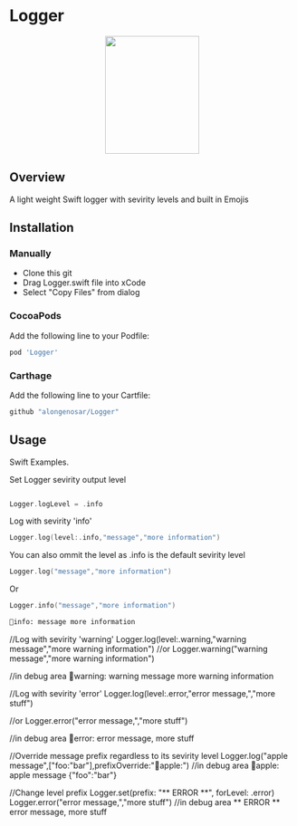 # Logger
<p align="center">
  <img width="166" height="208" src="https://github.com/alongenosar/Logger/blob/master/light.png">
</p>


## Overview
A light weight Swift logger with sevirity levels and built in Emojis

## Installation

### Manually
- Clone this git
- Drag Logger.swift file into xCode
- Select "Copy Files" from dialog

### CocoaPods
Add the following line to your Podfile:

```bash
pod 'Logger'
```

### Carthage
Add the following line to your Cartfile:

```bash
github "alongenosar/Logger"
```

## Usage
Swift Examples. 

Set Logger sevirity output level
```swift

Logger.logLevel = .info
```

Log with sevirity 'info'
```swift
Logger.log(level:.info,"message","more information")
```
You can also ommit the level as .info is the default sevirity level
```swift
Logger.log("message","more information")
```
Or
```swift
Logger.info("message","more information")
```

```bash
🔵info: message more information
```

//Log with sevirity 'warning'
Logger.log(level:.warning,"warning message","more warning information")
//or
Logger.warning("warning message","more warning information")

//in debug area 
🔶warning: warning message more warning information

//Log with sevirity 'error'
Logger.log(level:.error,"error message,","more stuff")

//or
Logger.error("error message,","more stuff")

//in debug area 
🔴error: error message, more stuff

//Override message prefix regardless to its sevirity level
Logger.log("apple message",["foo:"bar"],prefixOverride:"🍏apple:")
//in debug area
🍏apple: apple message {"foo":"bar"}

//Change level prefix
Logger.set(prefix: "** ERROR **", forLevel: .error)
Logger.error("error message,","more stuff")
//in debug area
** ERROR ** error message, more stuff

```






